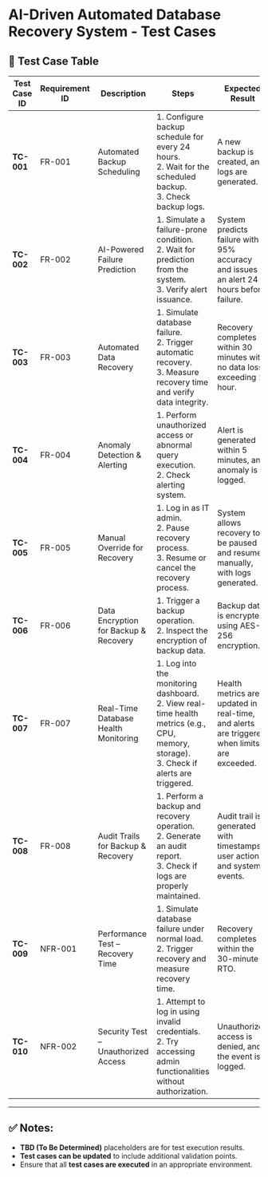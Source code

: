 

# AI-Driven Automated Database Recovery System - Test Cases

## 📌 Test Case Table

| **Test Case ID** | **Requirement ID** | **Description** | **Steps** | **Expected Result** | **Actual Result** | **Status (Pass/Fail)** |
|------------------|--------------------|-----------------|-----------|---------------------|-------------------|------------------------|
| **TC-001** | FR-001 | Automated Backup Scheduling | 1. Configure backup schedule for every 24 hours. <br> 2. Wait for the scheduled backup. <br> 3. Check backup logs. | A new backup is created, and logs are generated. | TBD | TBD |
| **TC-002** | FR-002 | AI-Powered Failure Prediction | 1. Simulate a failure-prone condition. <br> 2. Wait for prediction from the system. <br> 3. Verify alert issuance. | System predicts failure with 95% accuracy and issues an alert 24 hours before failure. | TBD | TBD |
| **TC-003** | FR-003 | Automated Data Recovery | 1. Simulate database failure. <br> 2. Trigger automatic recovery. <br> 3. Measure recovery time and verify data integrity. | Recovery completes within 30 minutes with no data loss exceeding 1 hour. | TBD | TBD |
| **TC-004** | FR-004 | Anomaly Detection & Alerting | 1. Perform unauthorized access or abnormal query execution. <br> 2. Check alerting system. | Alert is generated within 5 minutes, and anomaly is logged. | TBD | TBD |
| **TC-005** | FR-005 | Manual Override for Recovery | 1. Log in as IT admin. <br> 2. Pause recovery process. <br> 3. Resume or cancel the recovery process. | System allows recovery to be paused and resumed manually, with logs generated. | TBD | TBD |
| **TC-006** | FR-006 | Data Encryption for Backup & Recovery | 1. Trigger a backup operation. <br> 2. Inspect the encryption of backup data. | Backup data is encrypted using AES-256 encryption. | TBD | TBD |
| **TC-007** | FR-007 | Real-Time Database Health Monitoring | 1. Log into the monitoring dashboard. <br> 2. View real-time health metrics (e.g., CPU, memory, storage). <br> 3. Check if alerts are triggered. | Health metrics are updated in real-time, and alerts are triggered when limits are exceeded. | TBD | TBD |
| **TC-008** | FR-008 | Audit Trails for Backup & Recovery | 1. Perform a backup and recovery operation. <br> 2. Generate an audit report. <br> 3. Check if logs are properly maintained. | Audit trail is generated with timestamps, user actions, and system events. | TBD | TBD |
| **TC-009** | NFR-001 | Performance Test – Recovery Time | 1. Simulate database failure under normal load. <br> 2. Trigger recovery and measure recovery time. | Recovery completes within the 30-minute RTO. | TBD | TBD |
| **TC-010** | NFR-002 | Security Test – Unauthorized Access | 1. Attempt to log in using invalid credentials. <br> 2. Try accessing admin functionalities without authorization. | Unauthorized access is denied, and the event is logged. | TBD | TBD |

---

## ✅ **Notes:**
- **TBD (To Be Determined)** placeholders are for test execution results.
- **Test cases can be updated** to include additional validation points.
- Ensure that all **test cases are executed** in an appropriate environment.

